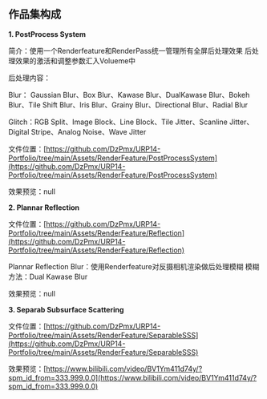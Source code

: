 ## 作品集构成

 **1. PostProcess System**

简介：使用一个Renderfeature和RenderPass统一管理所有全屏后处理效果  后处理效果的激活和调整参数汇入Volueme中

后处理内容：

Blur： Gaussian Blur、Box Blur、Kawase Blur、DualKawase Blur、Bokeh Blur、Tile Shift Blur、Iris Blur、Grainy Blur、Directional Blur、Radial Blur

Glitch：RGB Split、Image Block、Line Block、Tile Jitter、Scanline Jitter、Digital Stripe、Analog Noise、Wave Jitter

文件位置：[https://github.com/DzPmx/URP14-Portfolio/tree/main/Assets/RenderFeature/PostProcessSystem](https://github.com/DzPmx/URP14-Portfolio/tree/main/Assets/RenderFeature/PostProcessSystem)

效果预览：null

 **2. Plannar Reflection**

文件位置：[https://github.com/DzPmx/URP14-Portfolio/tree/main/Assets/RenderFeature/Reflection](https://github.com/DzPmx/URP14-Portfolio/tree/main/Assets/RenderFeature/Reflection)

Plannar Reflection Blur：使用Renderfeature对反摄相机渲染做后处理模糊 模糊方法：Dual Kawase Blur

效果预览：null


 **3. Separab Subsurface Scattering**

文件位置：[https://github.com/DzPmx/URP14-Portfolio/tree/main/Assets/RenderFeature/SeparableSSS](https://github.com/DzPmx/URP14-Portfolio/tree/main/Assets/RenderFeature/SeparableSSS)

效果预览：[https://www.bilibili.com/video/BV1Ym411d74y/?spm_id_from=333.999.0.0](https://www.bilibili.com/video/BV1Ym411d74y/?spm_id_from=333.999.0.0)
